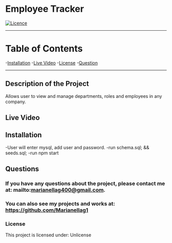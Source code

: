 # **Employee Tracker**

[![Licence](http://img.shields.io/badge/License-Unlicense-yellow.svg)](https://opensource.org/licenses/Unlicense)

---


# **Table of Contents**

-[Installation](#installation)
-[Live Video](#live-video)
-[License](#license)
-[Question](#questions)


---

## **Description of the Project**
Allows user to view and manage departments, roles and employees in any company.



## **Live Video**



## **Installation**
-User will enter mysql, add user and password.
-run schema.sql; && seeds.sql;
-run npm start



## **Questions**
### If you have any questions about the project, please contact me at: mailto:marianellag400@gmail.com. 
### You can also see my projects and works at: https://github.com/Marianellag1



### **License**
This project is licensed under:
    Unlicense


